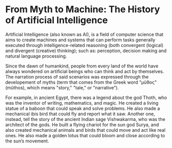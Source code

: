 # From Myth to Machine: The History of Artificial Intelligence

Artificial Intelligence (also known as AI), is a field of computer science that aims to create machines and systems that can perform tasks generally executed through intelligence-related reasoning (both convergent (logical) and divergent (creative) thinking); such as: perception, decision making and natural language processing.

Since the dawn of humankind, people from every land of the world have always wondered on artificial beings who can think and act by themselves. The narration process of said scenarios was expressed through the developement of myths (term that comes from the Greek word "μῦθος" (mûthos), which means "story," "tale," or "narrative”). 

For example, in ancient Egypt, there was a legend about the god Thoth, who was the inventor of writing, mathematics, and magic. He created a living statue of a baboon that could speak and solve problems. He also made a mechanical ibis bird that could fly and report what it saw. Another one, instead, tell the story of the ancient Indian sage Vishwakarma, who was the architect of the gods. He built a flying chariot for the sun god Surya, and also created mechanical animals and birds that could move and act like real ones. He also made a golden lotus that could bloom and close according to the sun’s movement. 
